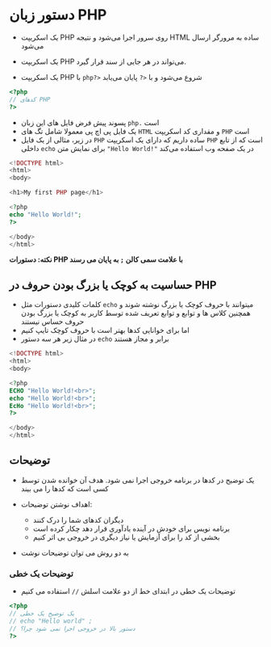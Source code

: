 # دستور زبان PHP

- یک اسکریپت PHP روی سرور اجرا می‌شود و نتیجه HTML ساده به مرورگر ارسال می‌شود

- یک اسکریپت PHP می‌تواند در هر جایی از سند قرار گیرد.
- یک اسکریپت PHP با `php?>` شروع می‌شود و با `<?` پایان می‌یابد

```php
<?php
// کدهای PHP
?>
```

- پسوند پیش فرض فایل های این زبان `php.` است
- یک فایل پی اچ پی معمولا شامل تگ های `HTML` و مقداری کد اسکریپت `PHP` است
- در زیر، مثالی از یک فایل `PHP` ساده داریم که دارای یک اسکریپت `PHP` است که از تابع داخلی `echo` برای نمایش متن `"Hello World!"` در یک صفحه وب استفاده می‌کند

```php
<!DOCTYPE html>
<html>
<body>

<h1>My first PHP page</h1>

<?php
echo "Hello World!";
?>

</body>
</html>
```

**نکته: دستورات PHP با علامت سمی کالن `;` به پایان می رسند**

## حساسیت به کوچک یا بزرگ بودن حروف در PHP

- کلمات کلیدی دستورات مثل `echo` میتوانند با حروف کوچک یا بزرگ نوشته شوند و همچنین کلاس ها و توابع و توابع تعریف شده توسط کاربر به کوچک یا بزرگ بودن حروف حساس نیستند
- اما برای خوانایی کدها بهتر است با حروف کوچک تایپ کنیم
- در مثال زیر هر سه دستور `echo` برابر و مجاز هستند

```php
<!DOCTYPE html>
<html>
<body>

<?php
ECHO "Hello World!<br>";
echo "Hello World!<br>";
EcHo "Hello World!<br>";
?>

</body>
</html>
```

## توضیحات

- یک توضیح در کدها در برنامه خروجی اجرا نمی شود. هدف آن خوانده شدن توسط کسی است که کدها را می بیند
- اهداف نوشتن توضیحات:
  - دیگران کدهای شما را درک کنند
  - برنامه نویس برای خودش در آینده یادآوری قرار دهد چکار کرده است
  - بخشی از کد را برای آزمایش یا نیاز دیگری در خروجی بی اثر کنیم

- به دو روش می توان توضیحات نوشت

### توضیحات یک خطی

- توضیحات یک خطی در ابتدای خط از دو علامت اسلش `//` استفاده می کنیم

```php
<?php
// یک توضیح یک خطی
// echo "Hello world" ;
// دستور بالا در خروجی اجرا نمی شود چرا؟
?>
```

### 